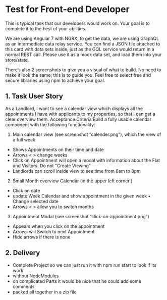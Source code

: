 # Test for Front-end Developer

This is typical task that our developers would work on. Your goal is to complete it to the best of your abilities.

We are using Angular 7 with NGRX, to get the data, we are using GraphQL as an intermediate data relay service. You can find a JSON file attached to this card with data sets inside, just as the GQL service would return in a normal REST call. Please use it as a mock data set, and load them into your store/state.

There’s also 2 screenshots to give you a visual of what to build. No need to make it look the same, this is to guide you.
Feel free to select free and secure libraries using npm to achieve your goal.

## 1. Task User Story
As a Landlord, I want to see a calendar view which displays all the appointments I have with applicants to my properties, so that I can get a clear overview them.
Acceptance Criteria
Build a fully usable calendar component with the following functionality:

1. Main calendar view (see screenshot “calender.png”), which the view of a full week
- Shows Appointments on their time and date
- Arrows < > change weeks
- Click on Appointment will open a modal with information about the Flat and Visitors. Do not "Create Viewing"
- Landlords can scroll inside view to see time from 8am to 8pm

2. Small Month overview Calendar (in the upper left corner )
- Click on date
- update Week Calendar and show appointment in the given week • Change selected date
- Arrows < > allow you to switch months

3. Appointment Modal (see screenshot “click-on-appointment.png”)
- Appears when you click on the appointment
- Arrows will Switch to next Appointment
- Hide arrows if there is none

## 2. Delivery
- Complete Project so we can just run it with npm run start to look if its work
- without NodeModules
- on complicated Parts it would be nice that he could add some comments
- packed all together in a zip file
